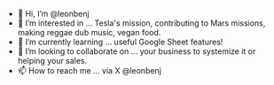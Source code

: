 - 👋 Hi, I’m @leonbenj
- 👀 I’m interested in ... Tesla's mission, contributing to Mars missions, making reggae dub music, vegan food. 
- 🌱 I’m currently learning ... useful Google Sheet features!
- 💞️ I’m looking to collaborate on ... your business to systemize it or helping your sales. 
- 📫 How to reach me ... via X @leonbenj

<!---
leonbenj/leonbenj is a ✨ special ✨ repository because its `README.md` (this file) appears on your GitHub profile.
You can click the Preview link to take a look at your changes.
--->
